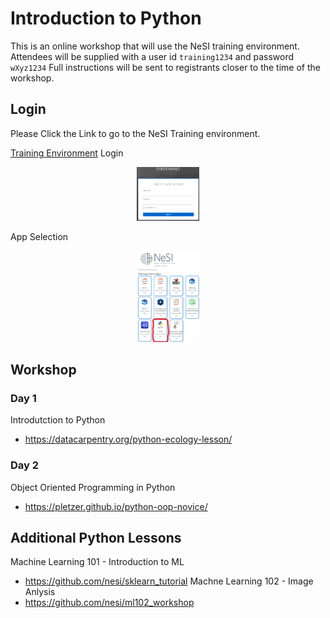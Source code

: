 # Introduction to Python

This is an online workshop that will use the NeSI training environment.
Attendees will be supplied with a user id `training1234` and password `wXyz1234` 
Full instructions will be sent to registrants closer to the time of the workshop.

## Login

Please Click the Link to go to the NeSI Training environment. 

[Training Environment](https://intro-python-ood-webnode.data.nesi.org.nz)
Login
<p align="center" width="100%">
    <img width="20%" src="https://github.com/nesi/intro-python/blob/main/data/login.png"> 
</p>
App Selection
<p align="center" width="100%">
    <img width="20%" src="https://github.com/nesi/intro-python/blob/main/data/appselection.png"> 
</p>

## Workshop

### Day 1
Introdutction to Python
* https://datacarpentry.org/python-ecology-lesson/

### Day 2
Object Oriented Programming in Python
* https://pletzer.github.io/python-oop-novice/

## Additional Python Lessons
Machine Learning 101 - Introduction to ML
* https://github.com/nesi/sklearn_tutorial
Machne Learning 102 - Image Anlysis
* https://github.com/nesi/ml102_workshop




